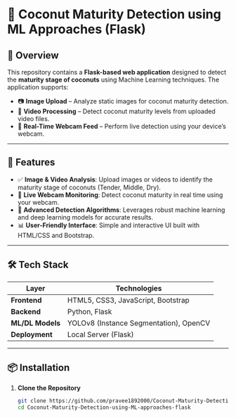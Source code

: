 # 🥥 Coconut Maturity Detection using ML Approaches (Flask)

## 🌟 Overview

This repository contains a **Flask-based web application** designed to detect the **maturity stage of coconuts** using Machine Learning techniques. The application supports:

- 📷 **Image Upload** – Analyze static images for coconut maturity detection.  
- 🎥 **Video Processing** – Detect coconut maturity levels from uploaded video files.  
- 📡 **Real-Time Webcam Feed** – Perform live detection using your device’s webcam.

---

## 🚀 Features

- ✅ **Image & Video Analysis**: Upload images or videos to identify the maturity stage of coconuts (Tender, Middle, Dry).
- 🎦 **Live Webcam Monitoring**: Detect coconut maturity in real time using your webcam.
- 🤖 **Advanced Detection Algorithms**: Leverages robust machine learning and deep learning models for accurate results.
- 📊 **User-Friendly Interface**: Simple and interactive UI built with HTML/CSS and Bootstrap.

---

## 🛠️ Tech Stack

| Layer           | Technologies                             |
|------------------|------------------------------------------|
| **Frontend**     | HTML5, CSS3, JavaScript, Bootstrap       |
| **Backend**      | Python, Flask                            |
| **ML/DL Models** | YOLOv8 (Instance Segmentation), OpenCV   |
| **Deployment**   | Local Server (Flask)                     |

---

## 📦 Installation

1. **Clone the Repository**  
   ```bash
   git clone https://github.com/pravee1892000/Coconut-Maturity-Detection-using-ML-approaches-flask.git
   cd Coconut-Maturity-Detection-using-ML-approaches-flask
